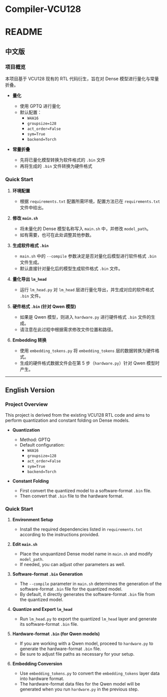 # Compiler-VCU128

# README

## 中文版

### 项目概览

本项目基于 VCU128 现有的 RTL 代码衍生，旨在对 Dense 模型进行量化与常量折叠。

- **量化**  
  - 使用 GPTQ 进行量化  
  - 默认配置：  
    - `W4A16`  
    - `groupsize=128`  
    - `act_order=False`  
    - `sym=True`  
    - `backend=Torch`

- **常量折叠**  
  - 先将已量化模型转换为软件格式的 `.bin` 文件  
  - 再将生成的 `.bin` 文件转换为硬件格式

### Quick Start

1. **环境配置**  
   - 根据 `requirements.txt` 配置所需环境，配置方法已在 `requirements.txt` 文件中给出。

2. **修改 `main.sh`**  
   - 将未量化的 Dense 模型名称写入 `main.sh` 中，并修改 `model_path`。  
   - 如有需要，也可在此处调整其他参数。

3. **生成软件格式 `.bin`**  
   - `main.sh` 中的 `--compile` 参数决定是否对量化后模型进行软件格式 `.bin` 文件生成。  
   - 默认直接针对量化后的模型生成软件格式 `.bin` 文件。

4. **量化导出 `lm_head`**  
   - 运行 `lm_head.py` 对 `lm_head` 层进行量化导出，并生成对应的软件格式 `.bin` 文件。

5. **硬件格式 `.bin` (针对 Qwen 模型)**  
   - 如果是 Qwen 模型，则进入 `hardware.py` 进行硬件格式 `.bin` 文件的生成。  
   - 请注意在此过程中根据需求修改文件位置和路径。

6. **Embedding 转换**  
   - 使用 `embedding_tokens.py` 将 `embedding_tokens` 层的数据转换为硬件格式。  
   - 生成的硬件格式数据文件会在第 5 步（`hardware.py`）针对 Qwen 模型时产生。

---

## English Version

### Project Overview

This project is derived from the existing VCU128 RTL code and aims to perform quantization and constant folding on Dense models.

- **Quantization**  
  - Method: GPTQ  
  - Default configuration:  
    - `W4A16`  
    - `groupsize=128`  
    - `act_order=False`  
    - `sym=True`  
    - `backend=Torch`

- **Constant Folding**  
  - First convert the quantized model to a software-format `.bin` file.  
  - Then convert that `.bin` file to the hardware format.

### Quick Start

1. **Environment Setup**  
   - Install the required dependencies listed in `requirements.txt` according to the instructions provided.

2. **Edit `main.sh`**  
   - Place the unquantized Dense model name in `main.sh` and modify `model_path`.  
   - If needed, you can adjust other parameters as well.

3. **Software-format `.bin` Generation**  
   - The `--compile` parameter in `main.sh` determines the generation of the software-format `.bin` file for the quantized model.  
   - By default, it directly generates the software-format `.bin` file from the quantized model.

4. **Quantize and Export `lm_head`**  
   - Run `lm_head.py` to export the quantized `lm_head` layer and generate its software-format `.bin` file.

5. **Hardware-format `.bin` (for Qwen models)**  
   - If you are working with a Qwen model, proceed to `hardware.py` to generate the hardware-format `.bin` file.  
   - Be sure to adjust file paths as necessary for your setup.

6. **Embedding Conversion**  
   - Use `embedding_tokens.py` to convert the `embedding_tokens` layer data into hardware format.  
   - The hardware-format data files for the Qwen model will be generated when you run `hardware.py` in the previous step.
